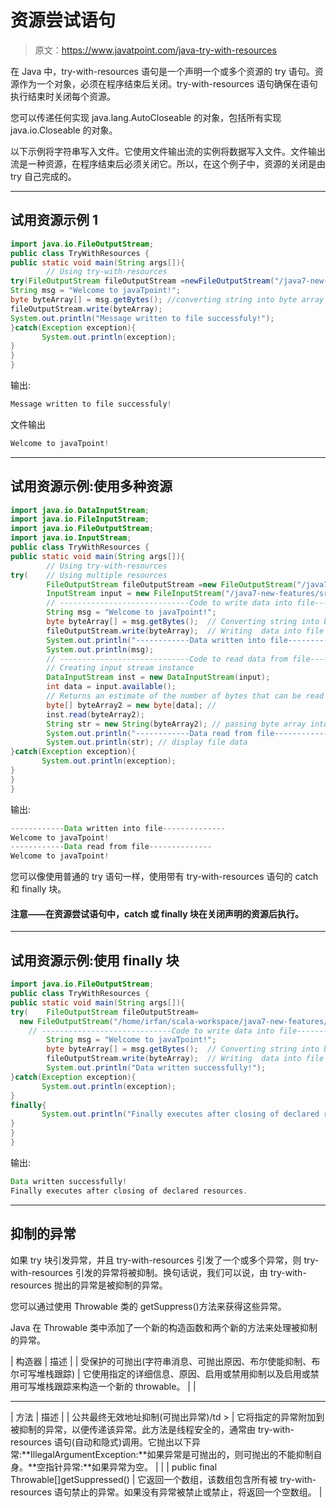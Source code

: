 # 资源尝试语句

> 原文：<https://www.javatpoint.com/java-try-with-resources>

在 Java 中，try-with-resources 语句是一个声明一个或多个资源的 try 语句。资源作为一个对象，必须在程序结束后关闭。try-with-resources 语句确保在语句执行结束时关闭每个资源。

您可以传递任何实现 java.lang.AutoCloseable 的对象，包括所有实现 java.io.Closeable 的对象。

以下示例将字符串写入文件。它使用文件输出流的实例将数据写入文件。文件输出流是一种资源，在程序结束后必须关闭它。所以，在这个例子中，资源的关闭是由 try 自己完成的。

* * *

## 试用资源示例 1

```java
import java.io.FileOutputStream;  
public class TryWithResources {  
public static void main(String args[]){    
		// Using try-with-resources
try(FileOutputStream fileOutputStream =newFileOutputStream("/java7-new-features/src/abc.txt")){    
String msg = "Welcome to javaTpoint!";    
byte byteArray[] = msg.getBytes(); //converting string into byte array    
fileOutputStream.write(byteArray);
System.out.println("Message written to file successfuly!");    
}catch(Exception exception){
	   System.out.println(exception);
}    
}    
}  

```

输出:

```java
Message written to file successfuly!

```

文件输出

```java
Welcome to javaTpoint!

```

* * *

## 试用资源示例:使用多种资源

```java
import java.io.DataInputStream;
import java.io.FileInputStream;
import java.io.FileOutputStream;
import java.io.InputStream;  
public class TryWithResources {  
public static void main(String args[]){    
		// Using try-with-resources
try(	// Using multiple resources
		FileOutputStream fileOutputStream =new FileOutputStream("/java7-new-features/src/abc.txt");
		InputStream input = new FileInputStream("/java7-new-features/src/abc.txt")){
	    // -----------------------------Code to write data into file--------------------------------------------//
	    String msg = "Welcome to javaTpoint!";    
	    byte byteArray[] = msg.getBytes(); 	// Converting string into byte array    
	    fileOutputStream.write(byteArray);	// Writing  data into file
	    System.out.println("------------Data written into file--------------");
	    System.out.println(msg);
	    // -----------------------------Code to read data from file---------------------------------------------//
	    // Creating input stream instance
	    DataInputStream inst = new DataInputStream(input);  
	    int data = input.available();  
	    // Returns an estimate of the number of bytes that can be read from this input stream. 
	    byte[] byteArray2 = new byte[data];	//  
	    inst.read(byteArray2);  
	    String str = new String(byteArray2); // passing byte array into String constructor
	    System.out.println("------------Data read from file--------------");
	    System.out.println(str); // display file data
}catch(Exception exception){
	   System.out.println(exception);
}   
}    
}

```

输出:

```java
------------Data written into file--------------
Welcome to javaTpoint!
------------Data read from file--------------
Welcome to javaTpoint!

```

您可以像使用普通的 try 语句一样，使用带有 try-with-resources 语句的 catch 和 finally 块。

#### 注意——在资源尝试语句中，catch 或 finally 块在关闭声明的资源后执行。

* * *

## 试用资源示例:使用 finally 块

```java
import java.io.FileOutputStream;  
public class TryWithResources {  
public static void main(String args[]){    
try(	FileOutputStream fileOutputStream=
  new FileOutputStream("/home/irfan/scala-workspace/java7-new-features/src/abc.txt")){
	// -----------------------------Code to write data into file--------------------------------------------//
	    String msg = "Welcome to javaTpoint!";    
     	byte byteArray[] = msg.getBytes(); 	// Converting string into byte array    
	    fileOutputStream.write(byteArray);	// Writing  data into file
	    System.out.println("Data written successfully!");
}catch(Exception exception){
	   System.out.println(exception);
}
finally{
	   System.out.println("Finally executes after closing of declared resources.");
}
}    
}

```

输出:

```java
Data written successfully!
Finally executes after closing of declared resources.

```

* * *

## 抑制的异常

如果 try 块引发异常，并且 try-with-resources 引发了一个或多个异常，则 try-with-resources 引发的异常将被抑制。换句话说，我们可以说，由 try-with-resources 抛出的异常是被抑制的异常。

您可以通过使用 Throwable 类的 getSuppress()方法来获得这些异常。

Java 在 Throwable 类中添加了一个新的构造函数和两个新的方法来处理被抑制的异常。

| 构造器 | 描述 |
| 受保护的可抛出(字符串消息、可抛出原因、布尔使能抑制、布尔可写堆栈跟踪) | 它使用指定的详细信息、原因、启用或禁用抑制以及启用或禁用可写堆栈跟踪来构造一个新的 throwable。 |  |

* * *

| 方法 | 描述 |
| 公共最终无效地址抑制(可抛出异常)/td > | 它将指定的异常附加到被抑制的异常，以便传递该异常。此方法是线程安全的，通常由 try-with-resources 语句(自动和隐式)调用。它抛出以下异常:**IllegalArgumentException:**如果异常是可抛出的，则可抛出的不能抑制自身。**空指针异常:**如果异常为空。 |  |
| public final Throwable[]getSuppressed() | 它返回一个数组，该数组包含所有被 try-with-resources 语句禁止的异常。如果没有异常被禁止或禁止，将返回一个空数组。 |